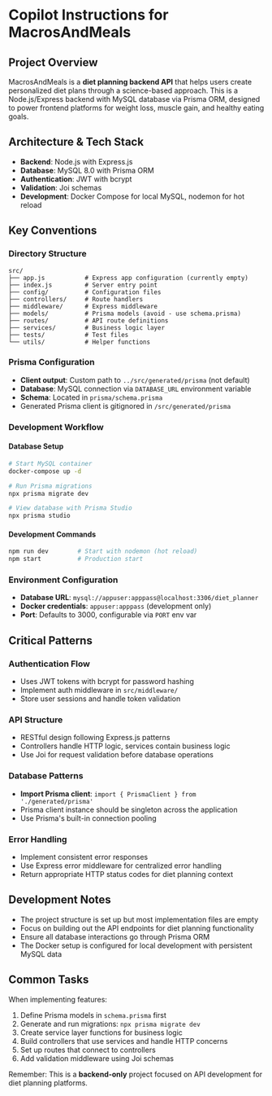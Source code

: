 # Copilot Instructions for MacrosAndMeals

## Project Overview

MacrosAndMeals is a **diet planning backend API** that helps users create personalized diet plans through a science-based approach. This is a Node.js/Express backend with MySQL database via Prisma ORM, designed to power frontend platforms for weight loss, muscle gain, and healthy eating goals.

## Architecture & Tech Stack

- **Backend**: Node.js with Express.js
- **Database**: MySQL 8.0 with Prisma ORM
- **Authentication**: JWT with bcrypt
- **Validation**: Joi schemas
- **Development**: Docker Compose for local MySQL, nodemon for hot reload

## Key Conventions

### Directory Structure
```
src/
├── app.js           # Express app configuration (currently empty)
├── index.js         # Server entry point
├── config/          # Configuration files
├── controllers/     # Route handlers
├── middleware/      # Express middleware
├── models/          # Prisma models (avoid - use schema.prisma)
├── routes/          # API route definitions
├── services/        # Business logic layer
├── tests/           # Test files
└── utils/           # Helper functions
```

### Prisma Configuration
- **Client output**: Custom path to `../src/generated/prisma` (not default)
- **Database**: MySQL connection via `DATABASE_URL` environment variable
- **Schema**: Located in `prisma/schema.prisma`
- Generated Prisma client is gitignored in `/src/generated/prisma`

### Development Workflow

#### Database Setup
```bash
# Start MySQL container
docker-compose up -d

# Run Prisma migrations
npx prisma migrate dev

# View database with Prisma Studio
npx prisma studio
```

#### Development Commands
```bash
npm run dev        # Start with nodemon (hot reload)
npm start          # Production start
```

### Environment Configuration
- **Database URL**: `mysql://appuser:apppass@localhost:3306/diet_planner`
- **Docker credentials**: `appuser:apppass` (development only)
- **Port**: Defaults to 3000, configurable via `PORT` env var

## Critical Patterns

### Authentication Flow
- Uses JWT tokens with bcrypt for password hashing
- Implement auth middleware in `src/middleware/`
- Store user sessions and handle token validation

### API Structure
- RESTful design following Express.js patterns
- Controllers handle HTTP logic, services contain business logic
- Use Joi for request validation before database operations

### Database Patterns
- **Import Prisma client**: `import { PrismaClient } from './generated/prisma'`
- Prisma client instance should be singleton across the application
- Use Prisma's built-in connection pooling

### Error Handling
- Implement consistent error responses
- Use Express error middleware for centralized error handling
- Return appropriate HTTP status codes for diet planning context

## Development Notes

- The project structure is set up but most implementation files are empty
- Focus on building out the API endpoints for diet planning functionality
- Ensure all database interactions go through Prisma ORM
- The Docker setup is configured for local development with persistent MySQL data

## Common Tasks

When implementing features:
1. Define Prisma models in `schema.prisma` first
2. Generate and run migrations: `npx prisma migrate dev`
3. Create service layer functions for business logic
4. Build controllers that use services and handle HTTP concerns
5. Set up routes that connect to controllers
6. Add validation middleware using Joi schemas

Remember: This is a **backend-only** project focused on API development for diet planning platforms.
